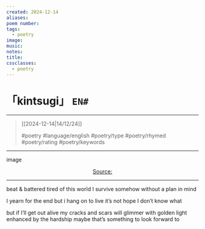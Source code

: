 ```yaml
---
created: 2024-12-14
aliases:
poem number:
tags:
  - poetry
image:
music:
notes:
title:
cssclasses:
  - poetry
---
```

# 「kintsugi」 `EN#`

---

> [[2024-12-14|14/12/24]]
> 
> #poetry 
> #language/english 
> #poetry/type 
> #poetry/rhymed 
> #poetry/rating 
> #poetry/keywords 

---

image

<center class="img_caption"><a href="https://" class="source-link">Source: </a></center>

---

beat & battered
tired of this world
I survive somehow
without a plan in mind

I yearn for the end
but i hang on to live
it’s not hope
I don’t know what

but if I’ll get out alive
my cracks and scars
will glimmer with golden light
enhanced by the hardship
maybe that’s something to look forward to